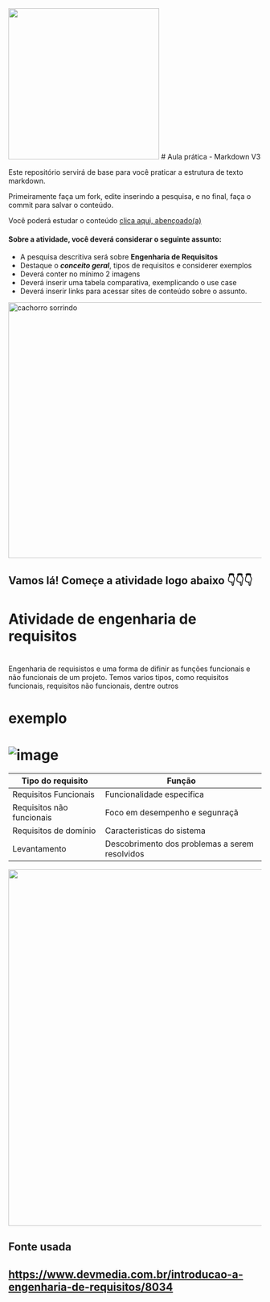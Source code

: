 <img src="https://i.pinimg.com/originals/d7/4b/67/d74b6737ae912d33bba82f3a4dcc4a30.gif" width="300px">
# Aula prática - Markdown V3

Este repositório servirá de base para você praticar a estrutura de texto markdown. 

Primeiramente faça um fork, edite inserindo a pesquisa, e no final, faça o commit para salvar o conteúdo.

Você poderá estudar o conteúdo [clica aqui, abençoado(a)](https://docs.pipz.com/central-de-ajuda/learning-center/guia-basico-de-markdown#open)

#### Sobre a atividade, você deverá considerar o seguinte assunto:

- A pesquisa descritiva será sobre **Engenharia de Requisitos**
- Destaque o **_conceito geral_**, tipos de requisitos e considerer exemplos
- Deverá conter no mínimo 2 imagens
- Deverá inserir uma tabela comparativa, exemplicando o use case
- Deverá inserir links para acessar sites de conteúdo sobre o assunto.

<img src="https://www.patasdacasa.com.br/sites/default/files/styles/webp/public/noticias/2022/02/E-possivel-ver-um-cachorro-sorrindo-descubra-e-saiba-como-identificar.jpg.webp?itok=UYmPTLUx" alt="cachorro sorrindo" width="508px">


## Vamos lá! Começe a atividade logo abaixo 👇👇👇

# Atividade de engenharia de requisitos <h1>
Engenharia de requisistos e uma forma de difinir as funções funcionais e não funcionais de um projeto. Temos varios tipos, como requisitos funcionais, requisitos não funcionais, dentre outros
# exemplo <h1>![image](https://github.com/Mg222324/aulaMarkdown/assets/164897264/3e26b476-5230-4281-97c8-b3dd31b4a94e)

Tipo do requisito   | Função
--------- | ------
Requisitos Funcionais | Funcionalidade especifica
Requisitos não funcionais| Foco em desempenho e segunraçã
Requisitos de domínio | Caracteristicas do sistema
Levantamento | Descobrimento dos problemas a serem resolvidos

<img src="https://blog-static.infra.grancursosonline.com.br/wp-content/uploads/2020/03/10121622/inni.png" width="708px">

## Fonte usada <h2> https://www.devmedia.com.br/introducao-a-engenharia-de-requisitos/8034
